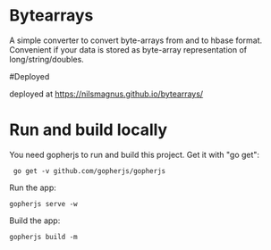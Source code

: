 # Bytearrays

A simple converter to convert byte-arrays from and to hbase format. Convenient if your data is stored as byte-array representation of long/string/doubles.


#Deployed

deployed at https://nilsmagnus.github.io/bytearrays/

# Run and build locally
 
 You need gopherjs to run and build this project. Get it with "go get":
     
     go get -v github.com/gopherjs/gopherjs
     
 
 Run the app:
 
    gopherjs serve -w
 
 Build the app:
 
    gopherjs build -m
    
 
 
